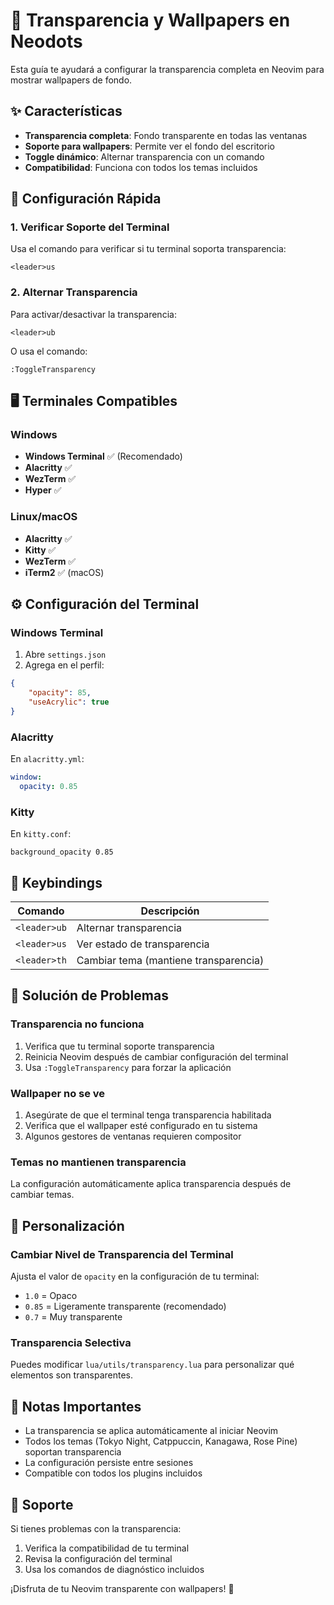 # 🎨 Transparencia y Wallpapers en Neodots

Esta guía te ayudará a configurar la transparencia completa en Neovim para mostrar wallpapers de fondo.

## ✨ Características

- **Transparencia completa**: Fondo transparente en todas las ventanas
- **Soporte para wallpapers**: Permite ver el fondo del escritorio
- **Toggle dinámico**: Alternar transparencia con un comando
- **Compatibilidad**: Funciona con todos los temas incluidos

## 🚀 Configuración Rápida

### 1. Verificar Soporte del Terminal

Usa el comando para verificar si tu terminal soporta transparencia:
```
<leader>us
```

### 2. Alternar Transparencia

Para activar/desactivar la transparencia:
```
<leader>ub
```

O usa el comando:
```
:ToggleTransparency
```

## 🖥️ Terminales Compatibles

### Windows
- **Windows Terminal** ✅ (Recomendado)
- **Alacritty** ✅
- **WezTerm** ✅
- **Hyper** ✅

### Linux/macOS
- **Alacritty** ✅
- **Kitty** ✅
- **WezTerm** ✅
- **iTerm2** ✅ (macOS)

## ⚙️ Configuración del Terminal

### Windows Terminal
1. Abre `settings.json`
2. Agrega en el perfil:
```json
{
    "opacity": 85,
    "useAcrylic": true
}
```

### Alacritty
En `alacritty.yml`:
```yaml
window:
  opacity: 0.85
```

### Kitty
En `kitty.conf`:
```
background_opacity 0.85
```

## 🎯 Keybindings

| Comando | Descripción |
|---------|-------------|
| `<leader>ub` | Alternar transparencia |
| `<leader>us` | Ver estado de transparencia |
| `<leader>th` | Cambiar tema (mantiene transparencia) |

## 🔧 Solución de Problemas

### Transparencia no funciona
1. Verifica que tu terminal soporte transparencia
2. Reinicia Neovim después de cambiar configuración del terminal
3. Usa `:ToggleTransparency` para forzar la aplicación

### Wallpaper no se ve
1. Asegúrate de que el terminal tenga transparencia habilitada
2. Verifica que el wallpaper esté configurado en tu sistema
3. Algunos gestores de ventanas requieren compositor

### Temas no mantienen transparencia
La configuración automáticamente aplica transparencia después de cambiar temas.

## 🎨 Personalización

### Cambiar Nivel de Transparencia del Terminal
Ajusta el valor de `opacity` en la configuración de tu terminal:
- `1.0` = Opaco
- `0.85` = Ligeramente transparente (recomendado)
- `0.7` = Muy transparente

### Transparencia Selectiva
Puedes modificar `lua/utils/transparency.lua` para personalizar qué elementos son transparentes.

## 📝 Notas Importantes

- La transparencia se aplica automáticamente al iniciar Neovim
- Todos los temas (Tokyo Night, Catppuccin, Kanagawa, Rose Pine) soportan transparencia
- La configuración persiste entre sesiones
- Compatible con todos los plugins incluidos

## 🤝 Soporte

Si tienes problemas con la transparencia:
1. Verifica la compatibilidad de tu terminal
2. Revisa la configuración del terminal
3. Usa los comandos de diagnóstico incluidos

¡Disfruta de tu Neovim transparente con wallpapers! 🚀
